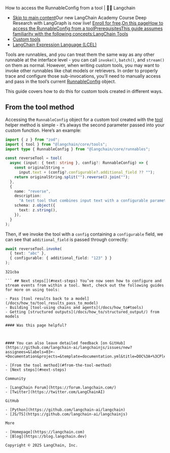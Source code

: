 How to access the RunnableConfig from a tool | 🦜️🔗 Langchain
- [Skip to main content](#__docusaurus_skipToContent_fallback)Our new LangChain Academy Course Deep Research with LangGraph is now live! [Enroll for free](https://academy.langchain.com/courses/deep-research-with-langgraph/?utm_medium=internal&utm_source=docs&utm_campaign=q3-2025_deep-research-course_co).[On this pageHow to access the RunnableConfig from a toolPrerequisitesThis guide assumes familiarity with the following concepts:LangChain Tools](/docs/concepts/tools)
- [Custom tools](/docs/how_to/custom_tools)
- [LangChain Expression Language (LCEL)](/docs/concepts/lcel)

Tools are runnables, and you can treat them the same way as any other runnable at the interface level - you can call `invoke()`, `batch()`, and `stream()` on them as normal. However, when writing custom tools, you may want to invoke other runnables like chat models or retrievers. In order to properly trace and configure those sub-invocations, you’ll need to manually access and pass in the tool’s current [RunnableConfig](https://api.js.langchain.com/interfaces/langchain_core.runnables.RunnableConfig.html) object.

This guide covers how to do this for custom tools created in different ways.

## From the tool method[​](#from-the-tool-method)

Accessing the `RunnableConfig` object for a custom tool created with the [tool](https://api.js.langchain.com/functions/langchain_core.tools.tool-1.html) helper method is simple - it’s always the second parameter passed into your custom function. Here’s an example:

```typescript
import { z } from "zod";
import { tool } from "@langchain/core/tools";
import type { RunnableConfig } from "@langchain/core/runnables";

const reverseTool = tool(
  async (input: { text: string }, config?: RunnableConfig) => {
    const originalString =
      input.text + (config?.configurable?.additional_field ?? "");
    return originalString.split("").reverse().join("");
  },
  {
    name: "reverse",
    description:
      "A test tool that combines input text with a configurable parameter.",
    schema: z.object({
      text: z.string(),
    }),
  }
);

```

Then, if we invoke the tool with a `config` containing a `configurable` field, we can see that `additional_field` is passed through correctly:

```typescript
await reverseTool.invoke(
  { text: "abc" },
  { configurable: { additional_field: "123" } }
);

```

```text
321cba

``` ## Next steps[​](#next-steps) You’ve now seen how to configure and stream events from within a tool. Next, check out the following guides for more on using tools:

- Pass [tool results back to a model](/docs/how_to/tool_results_pass_to_model)
- Building [tool-using chains and agents](/docs/how_to#tools)
- Getting [structured outputs](/docs/how_to/structured_output/) from models

#### Was this page helpful?



#### You can also leave detailed feedback [on GitHub](https://github.com/langchain-ai/langchainjs/issues/new?assignees=&labels=03+-+Documentation&projects=&template=documentation.yml&title=DOC%3A+%3CPlease+write+a+comprehensive+title+after+the+%27DOC%3A+%27+prefix%3E).

- [From the tool method](#from-the-tool-method)
- [Next steps](#next-steps)

Community

- [LangChain Forum](https://forum.langchain.com/)
- [Twitter](https://twitter.com/LangChainAI)

GitHub

- [Python](https://github.com/langchain-ai/langchain)
- [JS/TS](https://github.com/langchain-ai/langchainjs)

More

- [Homepage](https://langchain.com)
- [Blog](https://blog.langchain.dev)

Copyright © 2025 LangChain, Inc.